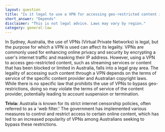 ```yaml
---
layout: question
title: "Is it legal to use a VPN for accessing geo-restricted content in Sydney, Australia?"
short_answer: "Depends"
disclaimer: "This is not legal advice. Laws may vary by region."
category: general-law
---
```

In Sydney, Australia, the use of VPNs (Virtual Private Networks) is legal, but the purpose for which a VPN is used can affect its legality. VPNs are commonly used for enhancing online privacy and security by encrypting a user's internet traffic and masking their IP address. However, using a VPN to access geo-restricted content, such as streaming services or content that has been blocked or limited in Australia, falls into a legal gray area. The legality of accessing such content through a VPN depends on the terms of service of the specific content provider and Australian copyright laws. While there is no specific law that prohibits the use of VPNs to bypass geo-restrictions, doing so may violate the terms of service of the content provider, potentially leading to account suspension or termination.

**Trivia:** Australia is known for its strict internet censorship policies, often referred to as a 'web filter.' The government has implemented various measures to control and restrict access to certain online content, which has led to an increased popularity of VPNs among Australians seeking to bypass these restrictions.
